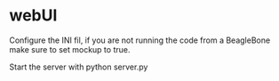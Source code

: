 # webUI
Configure the INI fil, if you are not running the code from a BeagleBone make sure to set mockup to true.

Start the server with python server.py
